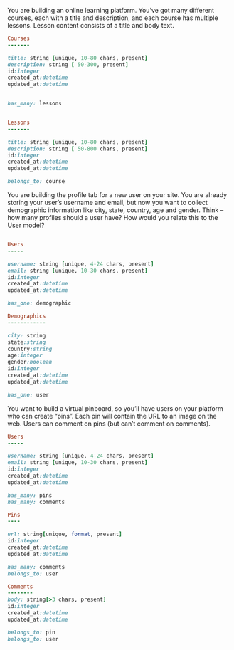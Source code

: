 You are building an online learning platform. You’ve got many different courses, each with a title and description, and each course has multiple lessons. Lesson content consists of a title and body text.
```ruby
Courses
-------

title: string [unique, 10-80 chars, present]
description: string [ 50-300, present]
id:integer
created_at:datetime
updated_at:datetime


has_many: lessons


Lessons
-------

title: string [unique, 10-80 chars, present]
description: string [ 50-800 chars, present]
id:integer
created_at:datetime
updated_at:datetime

belongs_to: course

```

You are building the profile tab for a new user on your site. You are already storing your user’s username and email, but now you want to collect demographic information like city, state, country, age and gender. Think – how many profiles should a user have? How would you relate this to the User model?

```ruby

Users
-----

username: string [unique, 4-24 chars, present]
email: string [unique, 10-30 chars, present]
id:integer
created_at:datetime
updated_at:datetime

has_one: demographic

Demographics
------------

city: string
state:string
country:string
age:integer
gender:boolean
id:integer
created_at:datetime
updated_at:datetime

has_one: user
```

You want to build a virtual pinboard, so you’ll have users on your platform who can create “pins”. Each pin will contain the URL to an image on the web. Users can comment on pins (but can’t comment on comments).
```ruby
Users
-----

username: string [unique, 4-24 chars, present]
email: string [unique, 10-30 chars, present]
id:integer
created_at:datetime
updated_at:datetime

has_many: pins
has_many: comments

Pins
----

url: string[unique, format, present]
id:integer
created_at:datetime
updated_at:datetime

has_many: comments
belongs_to: user

Comments
--------
body: string[>3 chars, present]
id:integer
created_at:datetime
updated_at:datetime

belongs_to: pin
belongs_to: user
```